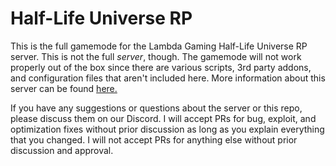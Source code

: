 # Half-Life Universe RP
This is the full gamemode for the Lambda Gaming Half-Life Universe RP server. This is not the full _server_, though. The gamemode will not work properly out of the box since there are various scripts, 3rd party addons, and configuration files that aren't included here. More information about this server can be found [here.](https://lambdagaming.github.io/hlurp/main.html)

If you have any suggestions or questions about the server or this repo, please discuss them on our Discord. I will accept PRs for bug, exploit, and optimization fixes without prior discussion as long as you explain everything that you changed. I will not accept PRs for anything else without prior discussion and approval.
